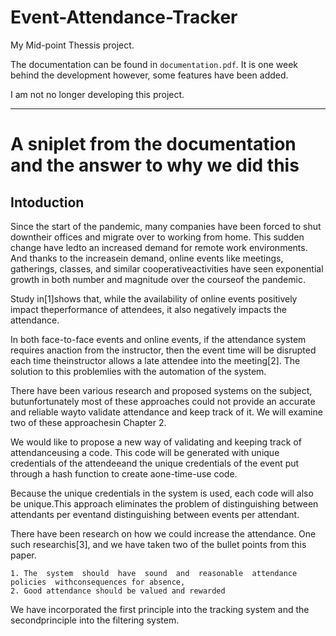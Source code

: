 # Event-Attendance-Tracker

My Mid-point Thessis project.

The documentation can be found in `documentation.pdf`. It is one week behind the development however, some features have been added.

I am not no longer developing this project.

---

# A sniplet from the documentation and the answer to why we did this


## Intoduction

Since  the  start  of  the  pandemic,  many  companies  have  been  forced  to  shut  downtheir offices and migrate over to working from home.  This sudden change have ledto an increased demand for remote work environments.  And thanks to the increasein demand, online events like meetings, gatherings, classes, and similar cooperativeactivities have seen exponential growth in both number and magnitude over the courseof the pandemic.

Study in[1]shows that, while the availability of online events positively impact theperformance of attendees, it also negatively impacts the attendance.

In both face-to-face events and online events, if the attendance system requires anaction  from  the  instructor,  then  the  event  time  will  be  disrupted  each  time  theinstructor allows a late attendee into the meeting[2].  The solution to this problemlies with the automation of the system.

There  have  been  various  research  and  proposed  systems  on  the  subject,   butunfortunately most of these approaches could not provide an accurate and reliable wayto validate attendance and keep track of it. We will examine two of these approachesin Chapter 2.

We would like to propose a new way of validating and keeping track of attendanceusing a code.  This code will be generated with unique credentials of the attendeeand  the  unique  credentials  of  the  event  put  through  a  hash  function  to  create  aone-time-use code.

Because the unique credentials in the system is used, each code will also be unique.This approach eliminates the problem of distinguishing between attendants per eventand distinguishing between events per attendant.

There have been research on how we could increase the attendance. One such researchis[3], and we have taken two of the bullet points from this paper.

	1. The  system  should  have  sound  and  reasonable  attendance  policies  withconsequences for absence,
	2. Good attendance should be valued and rewarded

We  have  incorporated  the  first  principle  into  the  tracking  system  and  the  secondprinciple into the filtering system.

